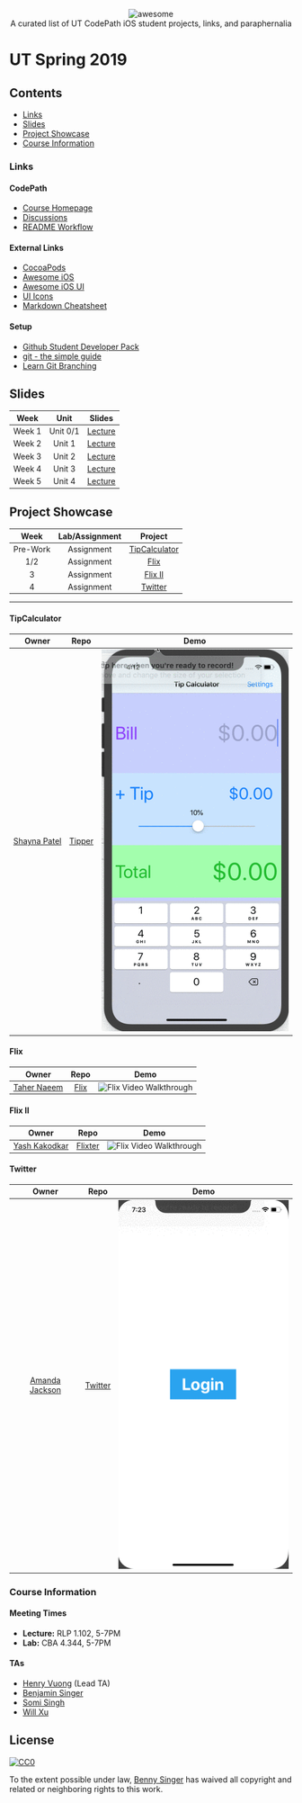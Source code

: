 <p align="center">
    <img alt="awesome" src="https://cdn.rawgit.com/sindresorhus/awesome/d7305f38d29fed78fa85652e3a63e154dd8e8829/media/badge.svg" /> <br>
    A curated list of UT CodePath iOS student projects, links, and paraphernalia
</p>

# UT Spring 2019
## Contents
- [Links](#links)
- [Slides](#slides)
- [Project Showcase](#project-showcase)
- [Course Information](#course-information)

### Links
#### CodePath
- [Course Homepage](https://courses.codepath.com)
- [Discussions](https://discussions.codepath.com)
- [README Workflow](./src/README-Workflow.md)

#### External Links
- [CocoaPods](https://cocoapods.org)
- [Awesome iOS](https://github.com/vsouza/awesome-ios)
- [Awesome iOS UI](https://github.com/cjwirth/awesome-ios-ui)
- [UI Icons](https://thenounproject.com/)
- [Markdown Cheatsheet](https://github.com/adam-p/markdown-here/wiki/Markdown-Cheatsheet)

#### Setup
- [Github Student Developer Pack](https://help.github.com/articles/applying-for-a-student-developer-pack/)
- [git - the simple guide](http://rogerdudler.github.io/git-guide/)
- [Learn Git Branching](https://learngitbranching.js.org/)

## Slides
| Week | Unit | Slides |
|:----:|:----:|:-------:|
|Week 1 | Unit 0/1 | [Lecture](https://docs.google.com/presentation/d/10t2j4NmOawlYy7bUWE0bGsuacl0V8FCSbLN2UTTlPNA/edit?usp=sharing)
|Week 2| Unit 1| [Lecture](https://docs.google.com/presentation/d/1o5LbUP1V5VmZ2tkkZpjA6-c3z5gSdHFPrnA-0KFlJTE/edit?usp=sharing)
|Week 3| Unit 2 | [Lecture](https://docs.google.com/presentation/d/1hYiLbG8bdgNXT50S3I-YvCWNiEV71Evg_ZKfdXA-ixM/edit?usp=sharing)
|Week 4| Unit 3 | [Lecture](https://docs.google.com/presentation/d/1hvkI3xVHM1Iu_Ms9rjoXRt0wk5M7qzPtRG7bnS0BXWs/edit?usp=sharing)
|Week 5| Unit 4 | [Lecture](https://docs.google.com/presentation/d/1kIQ8o3w9DYjRoCZUSrqTUbW6mj9oLc12dchSszRqHtY/edit?usp=sharing)


## Project Showcase
| Week | Lab/Assignment |Project |
|:----:|:--------------:|:------:|
| Pre-Work | Assignment | [TipCalculator](#tipcalculator) |
| 1/2 | Assignment | [Flix](#flix) |
| 3 | Assignment | [Flix II](#flix-ii) |
| 4 | Assignment | [Twitter](#twitter) |

---

#### TipCalculator
| Owner | Repo | Demo |
|:-----:|:----:|:----:|
|[Shayna Patel](https://github.com/shaynahpatel)|[Tipper](https://github.com/shaynahpatel/CodePath-tip-calc)|![Tipper Walkthrough](./src/gifs/prework-tipper.gif)|

#### Flix
| Owner | Repo | Demo |
|:-----:|:----:|:----:|
|[Taher Naeem](https://github.com/tahern52)|[Flix](https://github.com/tahern52/Flix)|![Flix Video Walkthrough](./src/gifs/assignment1-flix1.gif)|

#### Flix II
| Owner | Repo | Demo |
|:-----:|:----:|:----:|
|[Yash Kakodkar](https://github.com/YashKakodkar)|[Flixter](https://github.com/YashKakodkar/Flixster)|![Flix Video Walkthrough](./src/gifs/assignment2-flix2.gif)|

#### Twitter
| Owner | Repo | Demo |
|:-----:|:----:|:----:|
|[Amanda Jackson](https://github.com/amandajackson21)|[Twitter](https://github.com/amandajackson21/Twitter)|![Twitter Video Walkthrough](./src/gifs/assignment3-twitter.gif)|

### Course Information
#### Meeting Times
- **Lecture:** RLP 1.102, 5-7PM <br>
- **Lab:** CBA 4.344, 5-7PM

#### TAs
- [Henry Vuong](https://github.com/mistersquiish) (Lead TA)
- [Benjamin Singer](https://github.com/bzsinger)
- [Somi Singh](https://github.com/sks3)
- [Will Xu](https://github.com/williamx98)

## License

[![CC0](http://mirrors.creativecommons.org/presskit/buttons/88x31/svg/cc-zero.svg)](http://creativecommons.org/publicdomain/zero/1.0)

To the extent possible under law, [Benny Singer](https://github.com/bzsinger) has waived all copyright and
related or neighboring rights to this work.
